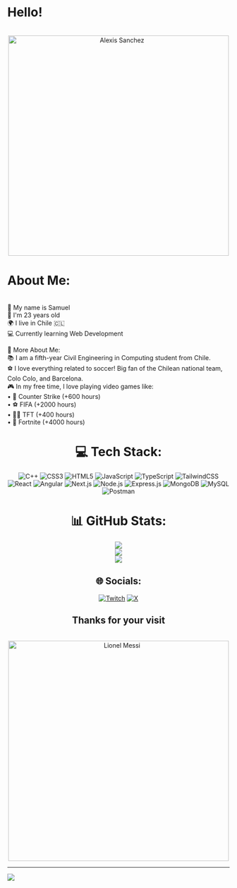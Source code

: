 # Hello!
<div align="center"><br><img src="https://www.ligafutbol.net/wp-content/2018/01/Alexis-Sanchez-saludando.jpg" alt="Alexis Sanchez" width="500"><br></div>

# About Me:
<br> 👋 My name is Samuel<br> 🎂 I'm 23 years old<br> 🌍 I live in Chile 🇨🇱<br> 💻 Currently learning Web Development<br>

🌟 More About Me:<br> 📚 I am a 
fifth-year Civil Engineering in Computing student from Chile.<br> ⚽ I love everything related to soccer! Big fan of the Chilean national team, Colo Colo, and Barcelona.<br> 🎮 In my free time, I love playing video games like:<br> • 🔫 Counter Strike (+600 hours)<br> • ⚽ FIFA (+2000 hours)<br> • 🧙‍♂️ TFT (+400 hours)<br> • 🌌 Fortnite (+4000 hours)<br>
<div align="center">
  
# 💻 Tech Stack:
![C++](https://img.shields.io/badge/c++-%2300599C.svg?style=for-the-badge&logo=c%2B%2B&logoColor=white)
![CSS3](https://img.shields.io/badge/css3-%231572B6.svg?style=for-the-badge&logo=css3&logoColor=white)
![HTML5](https://img.shields.io/badge/html5-%23E34F26.svg?style=for-the-badge&logo=html5&logoColor=white)
![JavaScript](https://img.shields.io/badge/javascript-%23323330.svg?style=for-the-badge&logo=javascript&logoColor=%23F7DF1E)
![TypeScript](https://img.shields.io/badge/typescript-%23007ACC.svg?style=for-the-badge&logo=typescript&logoColor=white)
![TailwindCSS](https://img.shields.io/badge/tailwindcss-%2338B2AC.svg?style=for-the-badge&logo=tailwind-css&logoColor=white)
![React](https://img.shields.io/badge/react-%2320232a.svg?style=for-the-badge&logo=react&logoColor=%2361DAFB)
![Angular](https://img.shields.io/badge/angular-%23DD0031.svg?style=for-the-badge&logo=angular&logoColor=white)
![Next.js](https://img.shields.io/badge/next.js-%23000000.svg?style=for-the-badge&logo=next.js&logoColor=white)
![Node.js](https://img.shields.io/badge/node.js-%2343853D.svg?style=for-the-badge&logo=node.js&logoColor=white)
![Express.js](https://img.shields.io/badge/express.js-%23404d59.svg?style=for-the-badge&logo=express&logoColor=%2361DAFB)
![MongoDB](https://img.shields.io/badge/mongodb-%234ea94b.svg?style=for-the-badge&logo=mongodb&logoColor=white)
![MySQL](https://img.shields.io/badge/mysql-4479A1.svg?style=for-the-badge&logo=mysql&logoColor=white)
![Postman](https://img.shields.io/badge/Postman-FF6C37?style=for-the-badge&logo=postman&logoColor=white)

# 📊 GitHub Stats:
![](https://github-readme-stats.vercel.app/api?username=SamuelSotomayor1&theme=github_dark&hide_border=false&include_all_commits=false&count_private=false)<br/>
![](https://github-readme-streak-stats.herokuapp.com/?user=SamuelSotomayor1&theme=github_dark&hide_border=false)<br/>
![](https://github-readme-stats.vercel.app/api/top-langs/?username=SamuelSotomayor1&theme=github_dark&hide_border=false&include_all_commits=false&count_private=false&layout=compact)

## 🌐 Socials:
[![Twitch](https://img.shields.io/badge/Twitch-%239146FF.svg?logo=Twitch&logoColor=white)](https://twitch.tv/goaal11) [![X](https://img.shields.io/badge/X-black.svg?logo=X&logoColor=white)](https://x.com/Goal11_YT)


## Thanks for your visit

</div>
<div align="center"><br><img src="https://img2.rtve.es/i/?w=1600&i=1421881570718.jpg" alt="Lionel Messi" width="500"><br></div>

---
[![](https://visitcount.itsvg.in/api?id=SamuelSotomayor1&icon=0&color=3)](https://visitcount.itsvg.in)

<!-- Proudly created with GPRM ( https://gprm.itsvg.in ) -->
